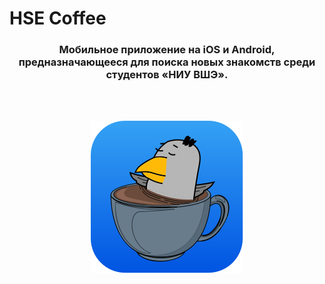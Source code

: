 # HSE Coffee

<div style="margin: 8px; text-align: center">

### Мобильное приложение на iOS и Android, предназначающееся для поиска новых знакомств среди студентов «НИУ ВШЭ». 


<div style="margin: 64px">

![](Design/logo.svg)

</div>